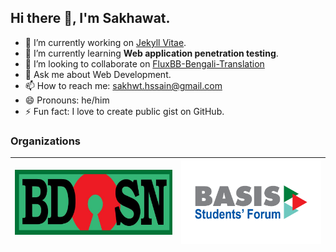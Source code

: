 ## Hi there 👋, I'm Sakhawat.
- 🔭 I’m currently working on <a href="https://github.com/sakhsain/jekyll-vitae">Jekyll Vitae</a>.
- 🌱 I’m currently learning **Web application penetration testing**.
- 🚀 I’m looking to collaborate on <a href="https://github.com/sakhsain/FluxBB-Bengali-Translation"> FluxBB-Bengali-Translation </a>
- 💬 Ask me about Web Development.
- 📫 How to reach me: <a href="mailto:sakhwt.hssain@gmail.com">sakhwt.hssain@gmail.com</a>
- 😄 Pronouns: he/him
- ⚡ Fun fact: I love to create public gist on GitHub.

<!-- - 🤔 I’m looking for help with ... -->
### Organizations
<!-- [![BdOSN](/bdosn-logo.png "Bangladesh Open Source Network - BdOSN")](https://bdosn.org) 
<img src="/bdOSN-logo.jpg" height="88" width="212" alt="bdOSN"><img src="/bsf-logo.png" height="88" width="212" alt="BSF-DPI"> 
<img src="/bdOSN-logo.jpg" height="88" width="212" alt="bdOSN">
<img src="/bsf-logo.png" height="88" width="212" alt="BSF-DPI"> -->

<!-- <h3 align="left">Organization:</h3>
<p align="left"> <a href="https://bdosn.org" target="_blank" rel="noreferrer"> <img src="/bdOSN-logo.jpg" alt="BdOSN" width="53" height="22"/> </a>  <a href="https://bsf.basis.org.bd" target="_blank" rel="noreferrer"> <img src="/bsf-logo.png" alt="bsf-dpi" width="53" height="22"/> </a> </p -->
<!--
| [![BdOSN](assets/images/bdOSN-logo.jpg "Bangladesh Open Source Network - BdOSN")](https://bdosn.org)  | Period of work (mm/yyyy - mm/yyyy) |
|:---------:|:----------------------------------:|
| Position 1 | Description about position 1 |

| [![BSF-DPI](assets/images/bsf-logo.png "BASIS Students Forum - DPI Chapter")](https://bsf.basis.org.bd) | Period of work (mm/yyyy - mm/yyyy) |
|:---------:|:----------------------------------:|
| Position 2 | Description about position 2 |

| [![IDEB](assets/images/IDEB.png "Institution of Diploma Engineers, Bangladesh ")](https://ideb.org.bd) | Period of work (mm/yyyy - mm/yyyy) |
|:---------:|:----------------------------------:|
| Position 3 | Description about position 3 |
-->

| [![BdOSN](assets/images/bdOSN-logo.jpg "Bangladesh Open Source Network - BdOSN")](https://bdosn.org)  | [![BSF-DPI](assets/images/bsf-logo.png "BASIS Students Forum - DPI Chapter")](https://bsf.basis.org.bd) |
|:---------:|:----------------------------------:|
